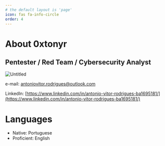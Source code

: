 ```yaml
---
# the default layout is 'page'
icon: fas fa-info-circle
order: 4
---
```


# About 0xtonyr

## Pentester / Red Team / Cybersecurity Analyst

![Untitled](https://0xtonyr.github.io/assets/img/profile2.jpeg)

e-mail: [antoniovitor.rodrigues@outlook.com](mailto:antoniovitor.rodrigues@outlook.com)

LinkedIn: [https://www.linkedin.com/in/antonio-vitor-rodrigues-ba1695181/](https://www.linkedin.com/in/antonio-vitor-rodrigues-ba1695181/)

# Languages

- Native: Portuguese
- Proficient: English
